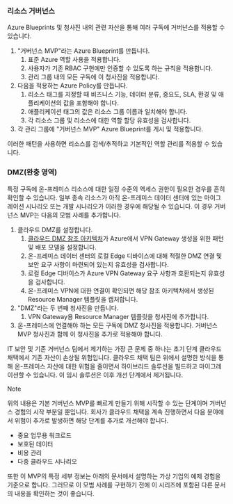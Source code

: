 <!-- TEMPLATE FILE - DO NOT ADD METADATA -->

### <a name="governance-of-resources"></a>리소스 거버넌스

Azure Blueprints 및 청사진 내의 관련 자산을 통해 여러 구독에 거버넌스를 적용할 수 있습니다.

1. "거버넌스 MVP"라는 Azure Blueprint를 만듭니다.
    1. 표준 Azure 역할 사용을 적용합니다.
    2. 사용자가 기존 RBAC 구현에만 인증할 수 있도록 하는 규칙을 적용합니다.
    3. 관리 그룹 내의 모든 구독에 이 청사진을 적용합니다.
2. 다음을 적용하는 Azure Policy를 만듭니다.
    1. 리소스 태그를 지정할 때 비즈니스 기능, 데이터 분류, 중요도, SLA, 환경 및 애플리케이션의 값을 포함해야 합니다.
    2. 애플리케이션 태그의 값은 리소스 그룹 이름과 일치해야 합니다.
    3. 각 리소스 그룹 및 리소스에 대한 역할 할당 유효성을 검사합니다.
3. 각 관리 그룹에 "거버넌스 MVP" Azure Blueprint를 게시 및 적용합니다.

이러한 패턴을 사용하면 리소스를 검색/추적하고 기본적인 역할 관리를 적용할 수 있습니다.

### <a name="demilitarized-zone-dmz"></a>DMZ(완충 영역)

특정 구독에 온-프레미스 리소스에 대한 일정 수준의 액세스 권한이 필요한 경우를 흔히 확인할 수 있습니다. 일부 종속 리소스가 아직 온-프레미스 데이터 센터에 있는 마이그레이션 시나리오 또는 개발 시나리오가 이러한 경우에 해당될 수 있습니다. 이 경우 거버넌스 MVP는 다음의 모범 사례를 추가합니다.

1. 클라우드 DMZ를 설정합니다.
    1. [클라우드 DMZ 참조 아키텍처](/azure/architecture/reference-architectures/dmz/secure-vnet-hybrid)가 Azure에서 VPN Gateway 생성을 위한 패턴 및 배포 모델을 설정합니다.
    2. 온-프레미스 데이터 센터의 로컬 Edge 디바이스에 대해 적절한 DMZ 연결 및 보안 요구 사항이 마련되어 있는지 유효성을 검사합니다.
    3. 로컬 Edge 디바이스가 Azure VPN Gateway 요구 사항과 호환되는지 유효성을 검사합니다.
    4. 온-프레미스 VPN에 대한 연결이 확인되면 해당 참조 아키텍처에서 생성된 Resource Manager 템플릿을 캡처합니다.
2. "DMZ"라는 두 번째 청사진을 만듭니다.
    1. VPN Gateway용 Resource Manager 템플릿을 청사진에 추가합니다.
3. 온-프레미스에 연결해야 하는 모든 구독에 DMZ 청사진을 적용합니다. 거버넌스 MVP 청사진과 함께 이 청사진을 추가로 적용해야 합니다.

IT 보안 및 기존 거버넌스 팀에서 제기하는 가장 큰 문제 중 하나는 초기 단계 클라우드 채택에서 기존 자산이 손상될 위험입니다. 클라우드 채택 팀은 위에서 설명한 방식을 통해 온-프레미스 자산에 대한 위험을 줄이면서 하이브리드 솔루션을 빌드하고 마이그레이션할 수 있습니다. 이 임시 솔루션은 이후 개선 단계에서 제거됩니다.

> [!NOTE]
> 위의 내용은 기본 거버넌스 MVP를 빠르게 만들기 위해 시작할 수 있는 단계이며 거버넌스 경험의 시작 부분일 뿐입니다. 회사가 클라우드 채택을 계속 진행하면서 다음 분야에서 위험이 추가로 발생하면 해당 단계를 추가로 개선해야 합니다.
>
> - 중요 업무용 워크로드
> - 보호된 데이터
> - 비용 관리
> - 다중 클라우드 시나리오
>
>또한 이 MVP의 특정 세부 정보는 아래의 문서에서 설명하는 가상 기업의 예제 경험을 기준으로 합니다. 그러므로 이 모범 사례를 구현하기 전에 이 시리즈에 포함된 다른 문서의 내용을 확인하는 것이 좋습니다.
